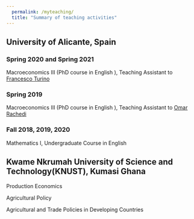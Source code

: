 ```yaml
---
  permalink: /myteaching/
  title: "Summary of teaching activities"
---
```

## University of Alicante, Spain
### Spring 2020 and Spring 2021
 Macroeconomics III  (PhD course in English ),  Teaching Assistant  to  [Francesco Turino](http://fae.ua.es/FAEX/turinofrancesco/)
 
### Spring 2019
   Macroeconomics III  (PhD course in English ),  Teaching Assistant  to  [ Omar Rachedi](https://sites.google.com/site/omirachedi/)

### Fall 2018, 2019, 2020
Mathematics I, Undergraduate Course in English

## Kwame Nkrumah University of Science and Technology(KNUST), Kumasi Ghana
Production Economics

Agricultural Policy

Agricultural and Trade Policies in Developing Countries
